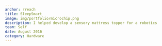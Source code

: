 ```yaml
---
anchor: rreach
title: SleepSmart
image: img/portfolio/microchip.png
description: I helped develop a sensory mattress topper for a robotics research laboratory. This involved designing a prototype and programming a PIC18F4550 to collect data from an array of digital accelerometers and temperature sensors. SPI and UART communication was implemented and data decoded from the sensors were analysed in MATLAB and visualized in LabVIEW.
team: Self
date: August 2016
category: Hardware
---
```


